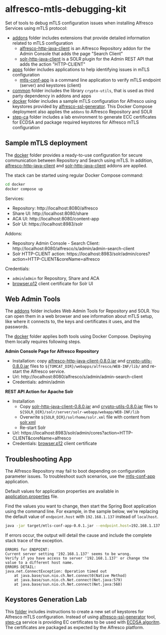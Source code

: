 # alfresco-mtls-debugging-kit

Set of tools to debug mTLS configuration issues when installing Alfresco Services using mTLS protocol:

* [addons](addons) folder includes extensions that provide detailed information related to mTLS configuration
  * [alfresco-http-java-client](addons/alfresco-http-java-client) is an Alfresco Repository addon for the Admin Console that adds the page "Search Client"
  * [solr-http-java-client](addons/solr-http-java-client) is a SOLR plugin for the Admin REST API that adds the action "HTTP-CLIENT"
* [apps](apps) folder includes applications to help identifying issues in mTLS configuration
  * [mtls-conf-app](apps/mtls-conf-app) is a command line application to verify mTLS endpoint (server) and keystores (client)
* [common](common) folder includes the library `crypto-utils`, that is used as third party dependency in addons and apps
* [docker](docker) folder includes a sample mTLS configuration for Alfresco using keystores provided by [alfresco-ssl-generator](https://github.com/alfresco/alfresco-ssl-generator). This Docker Compose deployment also applies the `addons` to Alfresco Repository and SOLR
* [step-ca](step-ca) folder includes a lab environment to generate ECC certificates for ECDSA and package required keystores for Alfresco mTLS configuration

## Sample mTLS deployment

The [docker](docker) folder provides a ready-to-use configuration for secure communication between Repository and Search using mTLS. In addition, [alfresco-http-java-client](addons/alfresco-http-java-client) and [solr-http-java-client](addons/solr-http-java-client) addons are applied.

The stack can be started using regular Docker Compose command:

```bash
cd docker
docker compose up
```

Services:

* Repository: http://localhost:8080/alfresco
* Share UI: http://localhost:8080/share
* ACA UI: http://localhost:8080/content-app
* Solr UI: https://localhost:8983/solr

Addons:

* Repository Admin Console - Search Client: http://localhost:8080/alfresco/s/admin/admin-search-client
* Solr HTTP-CLIENT action: https://localhost:8983/solr/admin/cores?action=HTTP-CLIENT&coreName=alfresco

Credentials:

* `admin`/`admin` for Repository, Share and ACA
* [browser.p12](docker/keystores/client) client certificate for Solr UI


## Web Admin Tools

The [addons](addons) folder includes Web Admin Tools for Repository and SOLR. You can open them in a web browser and see information about mTLS setup, like where it connects to, the keys and certificates it uses, and the passwords.

The [docker](docker) folder applies both tools using Docker Compose. Deploying them locally requires following steps.

**Admin Console Page for Alfresco Repository**

* Installation: copy [alfresco-http-java-client-0.8.0.jar](https://github.com/aborroy/alfresco-mtls-debugging-kit/releases/download/0.8.0/alfresco-http-java-client-0.8.0.jar) and [crypto-utils-0.8.0.jar](https://github.com/aborroy/alfresco-mtls-debugging-kit/releases/download/0.8.0/crypto-utils-0.8.0.jar) files to `${TOMCAT_DIR}/webapps/alfresco/WEB-INF/lib/` and re-start the Alfresco service.
* Url: http://localhost:8080/alfresco/s/admin/admin-search-client
* Credentials: admin/admin

**REST API Action for Apache Solr**

* Installation
  * Copy [solr-http-java-client-0.8.0.jar](https://github.com/aborroy/alfresco-mtls-debugging-kit/releases/download/0.8.0/solr-http-java-client-0.8.0.jar) and [crypto-utils-0.8.0.jar](https://github.com/aborroy/alfresco-mtls-debugging-kit/releases/download/0.8.0/crypto-utils-0.8.0.jar) files to `${SOLR_DIR}/solr/server/solr-webapp/webapp/WEB-INF/lib` 
  * Overwrite `${SOLR_DIR}/solrhome/solr.xml` file with content from [solr.xml](https://github.com/aborroy/alfresco-mtls-debugging-kit/blob/main/docker/search/config/solr.xml)
  * Re-start Solr
* Url: https://localhost:8983/solr/admin/cores?action=HTTP-CLIENT&coreName=alfresco
* Credentials: [browser.p12](docker/keystores/client) client certificate


## Troubleshooting App

The Alfresco Repository may fail to boot depending on configuration parameter issues. To troubleshoot such scenarios, use the [mtls-conf-app](apps/mtls-conf-app) application.

Default values for application properties are available in [application.properties](https://github.com/aborroy/alfresco-mtls-debugging-kit/blob/main/apps/mtls-conf-app/src/main/resources/application.properties) file.

Find the values you want to change, then start the Spring Boot application using the command line. For example, in the sample below, we're replacing the default value of `endpoint.host` with `192.168.1.137` instead of `localhost`.

```sh
java -jar target/mtls-conf-app-0.0.1.jar --endpoint.host=192.168.1.137
```

If errors occur, the output will detail the cause and include the complete stack trace of the exception.

```
ERRORS for ENDPOINT:
Current server setting '192.168.1.137' seems to be wrong.
Verify if you have access to server '192.168.1.137' or change the value to a different host name.
ERRORS DETAIL:
java.net.ConnectException: Operation timed out
    at java.base/sun.nio.ch.Net.connect0(Native Method)
    at java.base/sun.nio.ch.Net.connect(Net.java:579)
    at java.base/sun.nio.ch.Net.connect(Net.java:568)
```


## Keystores Generation Lab

This [folder](step-ca) includes instructions to create a new set of keystores for Alfresco mTLS configuration. Instead of using [alfresco-ssl-generator](https://github.com/Alfresco/alfresco-ssl-generator/blob/master/ssl-tool/samples/community.sh) tool, [step-ca](https://smallstep.com/certificates/) service is providing EC certificates to be used with [ECDSA algoritm](https://en.wikipedia.org/wiki/Elliptic_Curve_Digital_Signature_Algorithm). The certificates are packaged as expected by the Alfresco platform.